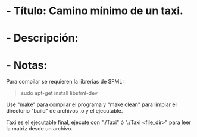 # - Título: Camino mínimo de un taxi.

# - Descripción:

# - Notas:

Para compilar se requieren la librerías de SFML:
>sudo apt-get install libsfml-dev

Use "make" para compilar el programa y "make clean" 
para limpiar el directorio "build" de archivos .o y el ejecutable.

Taxi es el ejecutable final, ejecute con "./Taxi" ó "./Taxi <file_dir>"
para leer la matriz desde un archivo.